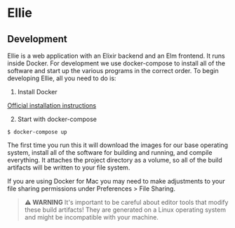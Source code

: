 # Ellie

## Development

Ellie is a web application with an Elixir backend and an Elm frontend. It runs inside Docker.
For development we use docker-compose to install all of the software and start up the
various programs in the correct order. To begin developing Ellie, all you need to do is:

1. Install Docker

[Official installation instructions](https://docs.docker.com/install/)

2. Start with docker-compose

```
$ docker-compose up
```

The first time you run this it will download the images for our base operating system, install
all of the software for building and running, and compile everything. It attaches the project
directory as a volume, so all of the build artifacts will be written to your file system. 

If you are using Docker for Mac you may need to make adjustments to your file sharing permissions
under Preferences > File Sharing.

> **⚠️ WARNING**
> It's important to be careful about editor tools that modify these build artifacts! They are
> generated on a Linux operating system and might be incompatible with your machine.

